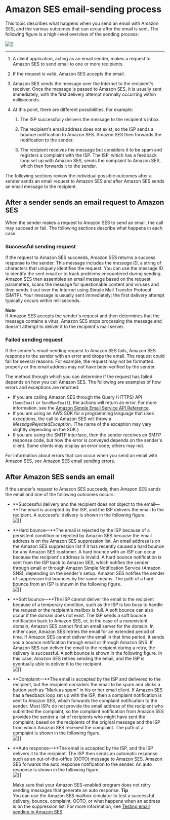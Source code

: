 # Amazon SES email\-sending process<a name="sending-concepts-process"></a>

This topic describes what happens when you send an email with Amazon SES, and the various outcomes that can occur after the email is sent\. The following figure is a high\-level overview of the sending process:

![\[\]](http://docs.aws.amazon.com/ses/latest/DeveloperGuide/images/arch_overview-diagram.png)

****

1. A client application, acting as an email sender, makes a request to Amazon SES to send email to one or more recipients\.

1. If the request is valid, Amazon SES accepts the email\.

1. Amazon SES sends the message over the Internet to the recipient's receiver\. Once the message is passed to Amazon SES, it is usually sent immediately, with the first delivery attempt normally occurring within milliseconds\.

1. At this point, there are different possibilities\. For example:

   1. The ISP successfully delivers the message to the recipient's inbox\.

   1. The recipient's email address does not exist, so the ISP sends a bounce notification to Amazon SES\. Amazon SES then forwards the notification to the sender\.

   1. The recipient receives the message but considers it to be spam and registers a complaint with the ISP\. The ISP, which has a feedback loop set up with Amazon SES, sends the complaint to Amazon SES, which then forwards it to the sender\.

The following sections review the individual possible outcomes after a sender sends an email request to Amazon SES and after Amazon SES sends an email message to the recipient\. 

## After a sender sends an email request to Amazon SES<a name="sending-concepts-process-after-request"></a>

When the sender makes a request to Amazon SES to send an email, the call may succeed or fail\. The following sections describe what happens in each case\.

### Successful sending request<a name="sending-concepts-process-after-request-success"></a>

If the request to Amazon SES succeeds, Amazon SES returns a success response to the sender\. This message includes the *message ID*, a string of characters that uniquely identifies the request\. You can use the message ID to identify the sent email or to track problems encountered during sending\. Amazon SES then assembles an email message based on the request parameters, scans the message for questionable content and viruses and then sends it out over the Internet using Simple Mail Transfer Protocol \(SMTP\)\. Your message is usually sent immediately; the first delivery attempt typically occurs within milliseconds\.

**Note**  
If Amazon SES accepts the sender's request and then determines that the message contains a virus, Amazon SES stops processing the message and doesn't attempt to deliver it to the recipient's mail server\.

### Failed sending request<a name="sending-concepts-process-after-request-failure"></a>

If the sender's email\-sending request to Amazon SES fails, Amazon SES responds to the sender with an error and drops the email\. The request could fail for several reasons\. For example, the request may not be formatted properly or the email address may not have been verified by the sender\. 

The method through which you can determine if the request has failed depends on how you call Amazon SES\. The following are examples of how errors and exceptions are returned:
+ If you are calling Amazon SES through the Query \(HTTPS\) API \(`SendEmail` or `SendRawEmail`\), the actions will return an error\. For more information, see the [Amazon Simple Email Service API Reference](https://docs.aws.amazon.com/ses/latest/APIReference/)\.
+ If you are using an AWS SDK for a programming language that uses exceptions, the call to Amazon SES will throw a *MessageRejectedException*\. \(The name of the exception may vary slightly depending on the SDK\.\)
+ If you are using the SMTP interface, then the sender receives an SMTP response code, but how the error is conveyed depends on the sender's client\. Some clients may display an error code; others may not\.

For information about errors that can occur when you send an email with Amazon SES, see [Amazon SES email sending errors](troubleshoot-error-messages.md)\.

## After Amazon SES sends an email<a name="sending-concepts-process-after-send"></a>

If the sender's request to Amazon SES succeeds, then Amazon SES sends the email and one of the following outcomes occurs:
+ **Successful delivery and the recipient does not object to the email—**The email is accepted by the ISP, and the ISP delivers the email to the recipient\. A successful delivery is shown in the following figure\.  
![\[\]](http://docs.aws.amazon.com/ses/latest/DeveloperGuide/images/successful-diagram.png)
+ **Hard bounce—**The email is rejected by the ISP because of a persistent condition or rejected by Amazon SES because the email address is on the Amazon SES suppression list\. An email address is on the Amazon SES suppression list if it has recently caused a hard bounce for any Amazon SES customer\. A hard bounce with an ISP can occur because the recipient's address is invalid\. A hard bounce notification is sent from the ISP back to Amazon SES, which notifies the sender through email or through Amazon Simple Notification Service \(Amazon SNS\), depending on the sender's setup\. Amazon SES notifies the sender of suppression list bounces by the same means\. The path of a hard bounce from an ISP is shown in the following figure\.  
![\[\]](http://docs.aws.amazon.com/ses/latest/DeveloperGuide/images/hard_bounce-diagram.png)
+ **Soft bounce—**The ISP cannot deliver the email to the recipient because of a temporary condition, such as the ISP is too busy to handle the request or the recipient's mailbox is full\. A soft bounce can also occur if the domain does not exist\. The ISP sends a soft bounce notification back to Amazon SES, or, in the case of a nonexistent domain, Amazon SES cannot find an email server for the domain\. In either case, Amazon SES retries the email for an extended period of time\. If Amazon SES cannot deliver the email in that time period, it sends you a bounce notification through email or through Amazon SNS\. If Amazon SES can deliver the email to the recipient during a retry, the delivery is successful\. A soft bounce is shown in the following figure\. In this case, Amazon SES retries sending the email, and the ISP is eventually able to deliver it to the recipient\.  
![\[\]](http://docs.aws.amazon.com/ses/latest/DeveloperGuide/images/soft_bounce-diagram.png)
+ **Complaint—**The email is accepted by the ISP and delivered to the recipient, but the recipient considers the email to be spam and clicks a button such as "Mark as spam" in his or her email client\. If Amazon SES has a feedback loop set up with the ISP, then a complaint notification is sent to Amazon SES, which forwards the complaint notification to the sender\. Most ISPs do not provide the email address of the recipient who submitted the complaint, so the complaint notification from Amazon SES provides the sender a list of recipients who might have sent the complaint, based on the recipients of the original message and the ISP from which Amazon SES received the complaint\. The path of a complaint is shown in the following figure\.  
![\[\]](http://docs.aws.amazon.com/ses/latest/DeveloperGuide/images/complaint-diagram.png)
+ **Auto response—**The email is accepted by the ISP, and the ISP delivers it to the recipient\. The ISP then sends an automatic response such as an out\-of\-the\-office \(OOTO\) message to Amazon SES\. Amazon SES forwards the auto response notification to the sender\. An auto response is shown in the following figure\.  
![\[\]](http://docs.aws.amazon.com/ses/latest/DeveloperGuide/images/auto_response-diagram.png)

  Make sure that your Amazon SES\-enabled program does not retry sending messages that generate an auto response\.
**Tip**  
You can use the Amazon SES mailbox simulator to test a successful delivery, bounce, complaint, OOTO, or what happens when an address is on the suppression list\. For more information, see [Testing email sending in Amazon SES](send-email-simulator.md)\.